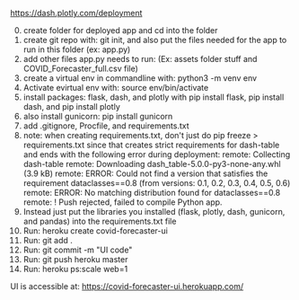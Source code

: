 https://dash.plotly.com/deployment

0. create folder for deployed app and cd into the folder
0. create git repo with: git init, and also put the files needed for the app to run in this folder (ex: app.py)
0. add other files app.py needs to run: (Ex: assets folder stuff and COVID_Forecaster_full.csv file)
1. create a virtual env in commandline with: python3 -m venv env
2. Activate evirtual env with: source env/bin/activate
3. install packages: flask, dash, and plotly with pip install flask, pip install dash, and pip install plotly
4. also install gunicorn: pip install gunicorn
5. add .gitignore, Procfile, and requirements.txt 
5. note: when creating requirements.txt, don't just do pip freeze > requirements.txt since that creates strict requirements for dash-table and ends with the following error during deployment: 
remote:        Collecting dash-table
remote:          Downloading dash_table-5.0.0-py3-none-any.whl (3.9 kB)
remote:        ERROR: Could not find a version that satisfies the requirement dataclasses==0.8 (from versions: 0.1, 0.2, 0.3, 0.4, 0.5, 0.6)
remote:        ERROR: No matching distribution found for dataclasses==0.8
remote:  !     Push rejected, failed to compile Python app.
5. Instead just put the libraries you installed (flask, plotly, dash, gunicorn, and pandas) into the requirements.txt file
6. Run: heroku create covid-forecaster-ui
7. Run: git add .
8. Run: git commit -m "UI code"
9. Run: git push heroku master
10. Run: heroku ps:scale web=1

UI is accessible at: https://covid-forecaster-ui.herokuapp.com/

